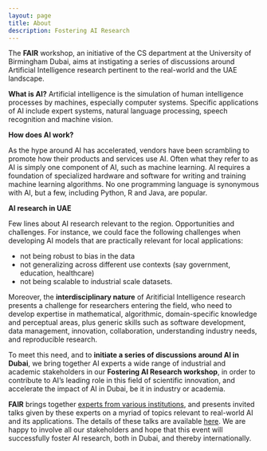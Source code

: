 ```yaml
---
layout: page
title: About
description: Fostering AI Research 
---
```


The **FAIR** workshop, an initiative of the CS department at the University of Birmingham Dubai, aims at instigating a series of discussions around Artificial Intelligence research pertinent to the real-world and the UAE landscape. 

**What is AI?**
Artificial intelligence is the simulation of human intelligence processes by machines, especially computer systems. Specific applications of AI include expert systems, natural language processing, speech recognition and machine vision.

**How does AI work?**

As the hype around AI has accelerated, vendors have been scrambling to promote how their products and services use AI. Often what they refer to as AI is simply one component of AI, such as machine learning. AI requires a foundation of specialized hardware and software for writing and training machine learning algorithms. No one programming language is synonymous with AI, but a few, including Python, R and Java, are popular. 

**AI research in UAE**

Few lines about AI research relevant to the region. Opportunities and challenges. For instance, we could face the following challenges when developing AI models that are practically relevant for local applications: 

* not being robust to bias in the data
* not generalizing across different use contexts (say government, education, healthcare)
* not being scalable to industrial scale datasets. 

Moreover, the **interdisciplinary nature** of Aritificial Intelligence research presents a challenge for researchers entering the field, who need to develop expertise in mathematical, algorithmic, domain-specific knowledge and perceptual areas, plus generic skills such as software development, data management, innovation, collaboration, understanding industry needs, and reproducible research. 

To meet this need, and to **initiate a series of discussions around AI in Dubai**, we bring together AI experts a wide range of industrial and academic stakeholders in our  **Fostering AI Research workshop**, in order to contribute to AI’s leading role in this field of scientific innovation, and accelerate the impact of AI in Dubai, be it in industry or academia.

**FAIR** brings together [experts from various institutions](/people), and presents invited talks given by these experts on a myriad of topics relevant to real-world AI and its applications. The details of these talks are available [here](/people).  We are happy to involve all our stakeholders and hope that this event will successfully foster AI research, both in Dubai, and thereby internationally. 
